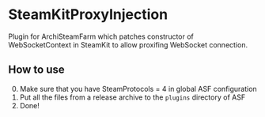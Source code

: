 # SteamKitProxyInjection

Plugin for ArchiSteamFarm which patches constructor of WebSocketContext in SteamKit to allow proxifing WebSocket connection.

## How to use

0. Make sure that you have SteamProtocols = 4 in global ASF configuration
1. Put all the files from a release archive to the `plugins` directory of ASF
2. Done!
